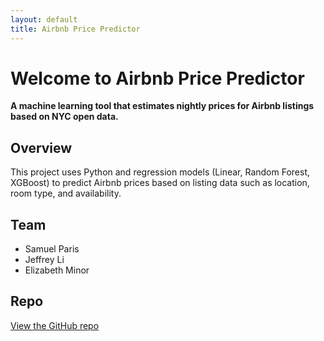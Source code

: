 ```yaml
---
layout: default
title: Airbnb Price Predictor
---
```


# Welcome to Airbnb Price Predictor

**A machine learning tool that estimates nightly prices for Airbnb listings based on NYC open data.**

## Overview
This project uses Python and regression models (Linear, Random Forest, XGBoost) to predict Airbnb prices based on listing data such as location, room type, and availability.

## Team
- Samuel Paris  
- Jeffrey Li  
- Elizabeth Minor

## Repo
[View the GitHub repo](https://github.com/samp603/airbnb-price-predictor)

